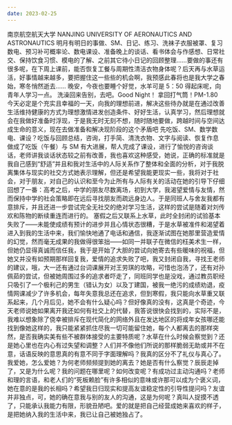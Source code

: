 ```yaml
---
date: 2023-02-25
---
```


南京航空航天大学
NANJING UNIVERSITY OF AERONAUTICS AND ASTRONAUTICS
明月有明日的事做、SM、日记、练习、洗袜子衣服被罩、复习数电、预习补可概率论、数电课设、准备晚上的谈话、看书体会与作感想、日常社交、保持饮食习惯、模电的了解、之前其它待小日记的回顾整理……要做的事还有很多呢，在下周上课前，能否恢复工餐与周期性清洁衣物身体呢？后天再与水草运活，好事情越来越多，要把握住这一些些的机会啊，我预感此春将也是我大学之春始，寒冬悄然逝去……
晚安，今夜也要睡个好觉，水羊可是 5：50 得起床呢，向青年人学习一点。
洗澡回来告别，去吧。Good Night！
拿回打气筒！PM-1.80 今天必定是个充实且幸福的一天，向我的理想前进，解决这些待办就是在通过改善生活维持健康的方式为理想激情进发创造条件、好好生活，认真学习，然后理想就会在我做好准备时浮现，于是我无时无刻不想，随时随地要做，跨越时间与空间达成生命的意义，现在去做准备和解决现阶段的这个矛盾吧 先吃饭、SM、数学数电、课设？吃饭与回顾总结，咨询，打手简、清洗衣物、文字与阅读、恢复作息
做成了吃饭（午餐）与 SM 有大进展，帮人完成了课设，进行了愉悦的咨询谈话，老师讲我谈话状态较之前有改善，我也喜欢这种感受，她说，正确的标准就是我自己感到“舒适”并且和我对生活中的人际关系作了整体和全面的分析，对于我脱离集体与现实的社交方式她表示理解，但还是希望我能更现实一些，我将对于社会，对于朋友，对自己的认识和至今为止所有与人际有关的活动在她的引导下仔细回想了一番：高考之后，中学的朋友尽数离场，初到大学，我渴望爱情与友情，然而保持中学的社会策略即在远后寻找朋友而疏远身边人。于是同班人与舍友我都有意排斥，并且还进一步尝试完全无社交的绝对学习生活，这样的尝试是随着对刘传欢和陈物的断续重连而进行的。
塞假之后又联系上水草，此时全封闭的试验基本失败了——未能使成绩有预计的进步并且心情状态很糟，于是水草被准件和渴望着进入到我的生活中来，我们愉快地通了电话和通信，我逐渐试图在她那里营造爱情的幻觉，然而毫无成果的我做得很笨拙——如同一并联子在微信的枉美术生一样，但她仍显得真诚而信任我，我于是开始了大胆的尝试向她寄去有些暖味的祝福，但她又并没有如预期那样回复我，爱情的追求失败了吧，我又封闭自我，寻找王老师的建议，哦，大一还有通过台词课展开对王劳琪的攻略，可惜也泡汤了，还有对孙佩茹的尝试，但被她周围过多的追求者吓走了，同班同学也是没戏，通过教员职经只吸引了一个极利己的男生（错认为女）以及丁建国，被我一绝污的成绩劝退，疫情网课减少了许多机会，每年失意我总还在追求，但到寒假，我只能向水草重又联系起来，几个月后见，她不会有什么疑心吗？但好像真的没有，这真是个奇迹，今天老师说她如果离开我还如何有社交上的代替，我答说很快会找到的，实际不是，我难以想象除了侥幸被排斥在现代简化的网络外且在发达地区的将成年女孩哪还能找到像她这样的，我只能紧紧抓住尽我一切可能留住她，每个人都离去的那样突然，是否我确实美有些不被群体接受的主要特质呢？水草在什么时候会察觉到？还是她心里也在内心有过失望和调整？人们并不像他们所说的那样脆弱无助或并不在意，话语反映的意思真的有意不同于字面理解吗？我真的区分不了礼仪与真心了。我爱她，怎么爱她？为何老师频频提到她的离去？她是否有什么察觉？辰辰走掉了，又是为什么呢？我的问题在哪里呢？如何改变呢？有成功过主动沟通吗？老师和理的言语，和老人们的“死板赖脸”有许多相似的意味或许那可以成为个褒义词，她在意的是我的长相吗？希望我日归现实和提高友谊稳定性的引导性提问吗？友谊并非独点，可，她的确在意我与别的友人的沟通，这是为何呢？真叫人捉摸不透了，只能承认我能力有限，形貌丑陋吧。爱的就是把自己经营成她来喜欢的样子，是把她纳入我的生活中来，我已让自己被她独占了。
